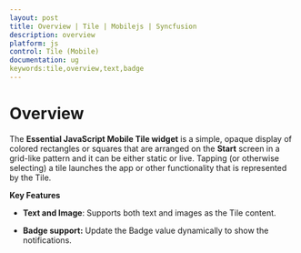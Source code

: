 ```yaml
---
layout: post
title: Overview | Tile | Mobilejs | Syncfusion
description: overview
platform: js
control: Tile (Mobile)
documentation: ug
keywords:tile,overview,text,badge
---
```


# Overview

The **Essential JavaScript Mobile Tile widget** is a simple, opaque display of colored rectangles or squares that are arranged on the **Start** screen in a grid-like pattern and it can be either static or live. Tapping (or otherwise selecting) a tile launches the app or other functionality that is represented by the Tile.

**Key Features**

* **Text and Image**: Supports both text and images as the Tile content.

* **Badge support:** Update the Badge value dynamically to show the notifications.



